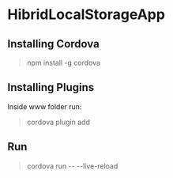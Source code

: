 # HibridLocalStorageApp

Installing Cordova
-------

> npm install -g cordova

Installing Plugins
-------

Inside www folder run:
> cordova plugin add <plugin-name>

Run
-------

> cordova run -- --live-reload
